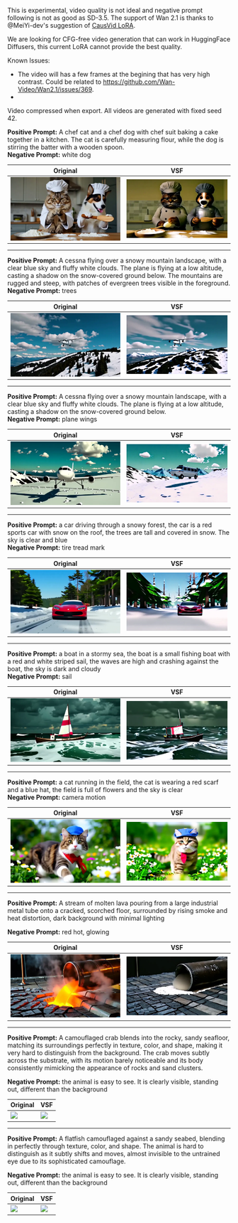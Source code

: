 This is experimental, video quality is not ideal and negative prompt following is not as good as SD-3.5.
The support of Wan 2.1 is thanks to @MeiYi-dev's suggestion of [CausVid LoRA](https://huggingface.co/Kijai/WanVideo_comfy/blob/main/Wan21_CausVid_bidirect2_T2V_1_3B_lora_rank32.safetensors).  

We are looking for CFG-free video generation that can work in HuggingFace Diffusers, this current LoRA cannot provide the best quality. 

Known Issues:
- The video will has a few frames at the begining that has very high contrast. Could be related to https://github.com/Wan-Video/Wan2.1/issues/369.
- 

Video compressed when export. All videos are generated with fixed seed 42.


**Positive Prompt:** A chef cat and a chef dog with chef suit baking a cake together in a kitchen. The cat is carefully measuring flour, while the dog is stirring the batter with a wooden spoon.  
**Negative Prompt:** white dog

| Original | VSF |
|----------|-----|
| ![](media/original_1.webp) | ![](media/vsf_1.webp) |

---

**Positive Prompt:** A cessna flying over a snowy mountain landscape, with a clear blue sky and fluffy white clouds. The plane is flying at a low altitude, casting a shadow on the snow-covered ground below. The mountains are rugged and steep, with patches of evergreen trees visible in the foreground.  
**Negative Prompt:** trees

| Original | VSF |
|----------|-----|
| ![](media/original_2.webp) | ![](media/vsf_2.webp) |

---

**Positive Prompt:** A cessna flying over a snowy mountain landscape, with a clear blue sky and fluffy white clouds. The plane is flying at a low altitude, casting a shadow on the snow-covered ground below.  
**Negative Prompt:** plane wings

| Original | VSF |
|----------|-----|
| ![](media/original_3.webp) | ![](media/vsf_3.webp) |

---

**Positive Prompt:** a car driving through a snowy forest, the car is a red sports car with snow on the roof, the trees are tall and covered in snow. The sky is clear and blue  
**Negative Prompt:** tire tread mark

| Original | VSF |
|----------|-----|
| ![](media/original_4.webp) | ![](media/vsf_4.webp) |

---

**Positive Prompt:** a boat in a stormy sea, the boat is a small fishing boat with a red and white striped sail, the waves are high and crashing against the boat, the sky is dark and cloudy  
**Negative Prompt:** sail

| Original | VSF |
|----------|-----|
| ![](media/original_5.webp) | ![](media/vsf_5.webp) |

---

**Positive Prompt:** a cat running in the field, the cat is wearing a red scarf and a blue hat, the field is full of flowers and the sky is clear  
**Negative Prompt:** camera motion

| Original | VSF |
|----------|-----|
| ![](media/original_6.webp) | ![](media/vsf_6.webp) |

---
**Positive Prompt:** A stream of molten lava pouring from a large industrial metal tube onto a cracked, scorched floor, surrounded by rising smoke and heat distortion, dark background with minimal lighting  

**Negative Prompt:** red hot, glowing

| Original | VSF |
|----------|-----|
| ![](media/original_7.webp) | ![](media/vsf_7.webp) |

---
**Positive Prompt:** A camouflaged crab blends into the rocky, sandy seafloor, matching its surroundings perfectly in texture, color, and shape, making it very hard to distinguish from the background. The crab moves subtly across the substrate, with its motion barely noticeable and its body consistently mimicking the appearance of rocks and sand clusters.

**Negative Prompt:** the animal is easy to see. It is clearly visible, standing out, different than the background

| Original | VSF |
|----------|-----|
| ![](media/original_8.webp) | ![](media/vsf_8.webp) |

---
**Positive Prompt:** A flatfish camouflaged against a sandy seabed, blending in perfectly through texture, color, and shape. The animal is hard to distinguish as it subtly shifts and moves, almost invisible to the untrained eye due to its sophisticated camouflage.

**Negative Prompt:** the animal is easy to see. It is clearly visible, standing out, different than the background

| Original | VSF |
|----------|-----|
| ![](media/original_9.webp) | ![](media/vsf_9.webp) |

